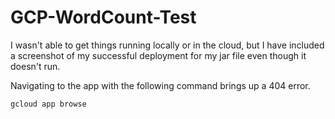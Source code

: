 # GCP-WordCount-Test

I wasn't able to get things running locally or in the cloud, but I have included a screenshot of my successful deployment for my jar file even though it doesn't run.

Navigating to the app with the following command brings up a 404 error. 
```shell
gcloud app browse
```
